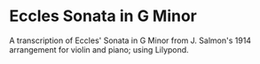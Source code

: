 # Eccles Sonata in G Minor

A transcription of Eccles' Sonata in G Minor from J. Salmon's 1914
arrangement for violin and piano; using Lilypond.
